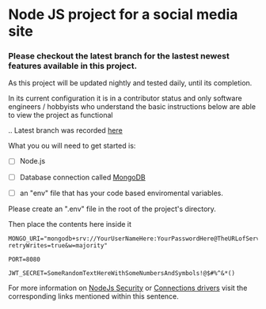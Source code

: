 # Node JS project for a social media site

### Please checkout the latest branch for the lastest newest features available in this project.
As this project will be updated nightly and tested daily, until its completion.

In its current configuration it is in a contributor status and only software engineers / hobbyists 
who understand the basic instructions below are able to view the project as functional

.. Latest branch was recorded [here](https://github.com/Hawaiideveloper/nodeJS_SocialMediaSite/branches)
 
 
What you ou will need to get started is:
- [ ] Node.js  
- [ ] Database connection called [MongoDB](https://www.mongodb.com/cloud/atlas) 
- [ ] an "env" file that has your code based enviromental variables.  


Please create an ".env" file in the root of the project's directory.

Then place the contents here inside it

```
MONGO_URI="mongodb+srv://YourUserNameHere:YourPasswordHere@TheURLofServer/test?retryWrites=true&w=majority"

PORT=8080

JWT_SECRET=SomeRandomTextHereWithSomeNumbersAndSymbols!@$#%^&*()

```

For more information on [NodeJs Security](https://docs.mongodb.com/manual/core/security-scram/) or [Connections drivers](https://docs.mongodb.com/drivers/node) visit the corresponding links mentioned within this sentence.
